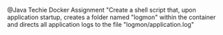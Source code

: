 @Java Techie Docker Assignment
 "Create a shell script that, upon application startup, creates a folder named "logmon" within the container and directs all application logs to the file "logmon/application.log"
